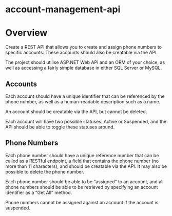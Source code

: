 # account-management-api

# Overview

Create a REST API that allows you to create and assign phone numbers to specific accounts. These accounts should also be creatable via the API.

The project should utilise ASP.NET Web API and an ORM of your choice, as well as accessing a fairly simple database in either SQL Server or MySQL.


## Accounts

Each account should have a unique identifier that can be referenced by the phone number, as well as a human-readable description such as a name.

An account should be creatable via the API, but cannot be deleted.

Each account will have two possible statuses: Active or Suspended, and the API should be able to toggle these statuses around.


## Phone Numbers

Each phone number should have a unique reference number that can be called as a RESTful endpoint, a field that contains the phone number (no more than 11 characters),
and should be creatable via the API. It may also be possible to delete the phone number.

Each phone number should be able to be “assigned” to an account, and all phone numbers should be able to be retrieved by specifying an account identifier
as a “Get All” method.

Phone numbers cannot be assigned against an account if the account is suspended.
